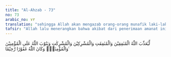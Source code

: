 ```yaml
---
title: "Al-Ahzab - 73"
no: 73
arabic_no: ٧٣
translation: "sehingga Allah akan mengazab orang-orang munafik laki-laki dan perempuan, orang-orang musyrik, laki-laki dan perempuan; dan Allah akan menerima tobat orang-orang mukmin laki-laki dan perempuan. Dan Allah Maha Pengampun, Maha Penyayang."
tafsir: "Allah lalu menerangkan bahwa akibat dari penerimaan amanat ini ialah Dia mengazab orang-orang munafik dan orang-orang musyrik, baik laki-laki maupun perempuan, bila mereka mengabaikan pelaksanaan amanat yang telah dipikulnya. Allah akan menerima tobat orang-orang mukmin laki-laki dan perempuan yang taat melaksanakan amanat itu. Sesungguhnya Allah Maha Pengampun lagi Maha Penyayang."
---
```


لِّيُعَذِّبَ اللّٰهُ الْمُنٰفِقِيْنَ وَالْمُنٰفِقَتِ وَالْمُشْرِكِيْنَ وَالْمُشْرِكٰتِ وَيَتُوْبَ اللّٰهُ عَلَى الْمُؤْمِنِيْنَ وَالْمُؤْمِنٰتِۗ وَكَانَ اللّٰهُ غَفُوْرًا رَّحِيْمًا ࣖ 
